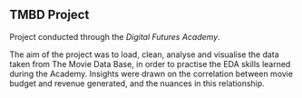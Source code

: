 ## TMBD Project
Project conducted through the _Digital Futures Academy_.

The aim of the project was to load, clean, analyse and visualise the data taken from The Movie Data Base, in order to practise the EDA skills learned during the Academy. Insights were drawn on the correlation between movie budget and revenue generated, and the nuances in this relationship.





